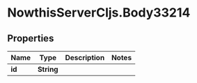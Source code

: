 # NowthisServerCljs.Body33214

## Properties
Name | Type | Description | Notes
------------ | ------------- | ------------- | -------------
**id** | **String** |  | 


